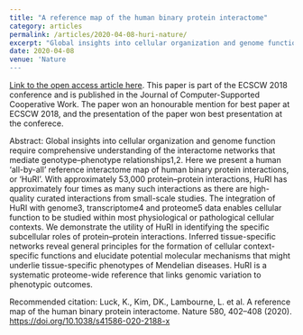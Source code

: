 ```yaml
---
title: "A reference map of the human binary protein interactome"
category: articles
permalink: /articles/2020-04-08-huri-nature/ 
excerpt: "Global insights into cellular organization and genome function require comprehensive understanding of the interactome networks that mediate genotype–phenotype relationships1,2. Here we present a human ‘all-by-all’ reference interactome map of human binary protein interactions, or ‘HuRI’. With approximately 53,000 protein–protein interactions, HuRI has approximately four times as many such interactions as there are high-quality curated interactions from small-scale studies. The integration of HuRI with genome3, transcriptome4 and proteome5 data enables cellular function to be studied within most physiological or pathological cellular contexts. We demonstrate the utility of HuRI in identifying the specific subcellular roles of protein–protein interactions. Inferred tissue-specific networks reveal general principles for the formation of cellular context-specific functions and elucidate potential molecular mechanisms that might underlie tissue-specific phenotypes of Mendelian diseases. HuRI is a systematic proteome-wide reference that links genomic variation to phenotypic outcomes."
date: 2020-04-08
venue: 'Nature
---
```


<a href='https://doi.org/10.1038/s41586-020-2188-x'>Link to the open access article here</a>. This paper is part of the ECSCW 2018 conference and is published in the Journal of Computer-Supported Cooperative Work. The paper won an honourable mention for best paper at ECSCW 2018, and the presentation of the paper won best presentation at the conferece.

Abstract: Global insights into cellular organization and genome function require comprehensive understanding of the interactome networks that mediate genotype–phenotype relationships1,2. Here we present a human ‘all-by-all’ reference interactome map of human binary protein interactions, or ‘HuRI’. With approximately 53,000 protein–protein interactions, HuRI has approximately four times as many such interactions as there are high-quality curated interactions from small-scale studies. The integration of HuRI with genome3, transcriptome4 and proteome5 data enables cellular function to be studied within most physiological or pathological cellular contexts. We demonstrate the utility of HuRI in identifying the specific subcellular roles of protein–protein interactions. Inferred tissue-specific networks reveal general principles for the formation of cellular context-specific functions and elucidate potential molecular mechanisms that might underlie tissue-specific phenotypes of Mendelian diseases. HuRI is a systematic proteome-wide reference that links genomic variation to phenotypic outcomes.



Recommended citation: Luck, K., Kim, DK., Lambourne, L. et al. A reference map of the human binary protein interactome. Nature 580, 402–408 (2020). https://doi.org/10.1038/s41586-020-2188-x


